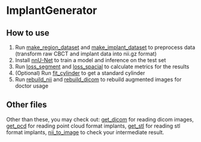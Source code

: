 # ImplantGenerator

## How to use

1. Run [make_region_dataset](make_region_dataset.py) and [make_implant_dataset](make_implant_dataset.py) to preprocess data (transform raw CBCT and implant data into nii.gz format)
2. Install [nnU-Net](https://github.com/MIC-DKFZ/nnUNet) to train a model and inference on the test set
3. Run [loss_segment](loss_segment.py) and [loss_spacial](loss_spacial.py) to calculate metrics for the results
4. (Optional) Run [fit_cylinder](fit_cylinder.py) to get a standard cylinder
5. Run [rebuild_nii](rebuild_nii.py) and [rebuild_dicom](rebuild_dicom.py) to rebuild augmented images for doctor usage

## Other files
Other than these, you may check out: 
[get_dicom](get_dicom.py) for reading dicom images, 
[get_pcd](get_pcd.py) for reading point cloud format implants, 
[get_stl](get_stl.py) for reading stl format implants, 
[nii_to_image](nii_to_image.py) to check your intermediate result.
